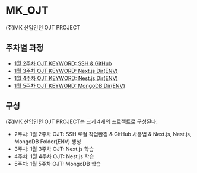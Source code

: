 # MK_OJT
(주)MK 신입인턴 OJT PROJECT

## 주차별 과정

- [1월 2주차 OJT KEYWORD: SSH & GitHub](https://github.com/MinHyeok-lee1/MK_OJT)
- [1월 3주차 OJT KEYWORD: Next.js Dir(ENV)](https://github.com/MinHyeok-lee1/MK_OJT/tree/master/nestjs-env)
- [1월 4주차 OJT KEYWORD: Nest.js Dir(ENV)](https://github.com/MinHyeok-lee1/MK_OJT/tree/master/nestjs-env)
- [1월 5주차 OJT KEYWORD: MongoDB Dir(ENV)](https://github.com/MinHyeok-lee1/MK_OJT/tree/master/mongodb)

## 구성

(주)MK 신입인턴 OJT PROJECT는 크게 4개의 프로젝트로 구성된다.

- 2주차: 1월 2주차 OJT: SSH 로컬 작업환경 & GitHub 사용법 & Next.js, Nest.js, MongoDB Folder(ENV) 생성
- 3주차: 1월 3주차 OJT: Next.js 학습
- 4주차: 1월 4주차 OJT: Nest.js 학습
- 5주차: 1월 5주차 OJT: MongoDB 학습